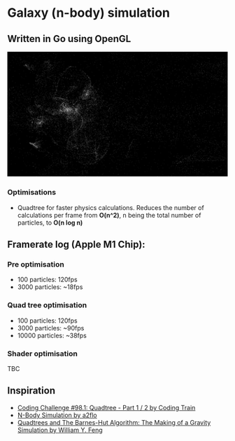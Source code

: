 # Galaxy (n-body) simulation
## Written in Go using OpenGL

![alt text](<screenshot2.png>)



### Optimisations
- Quadtree for faster physics calculations. Reduces the number of calculations per frame from **O(n^2)**, n being the total number of particles, to **O(n log n)**


## Framerate log (Apple M1 Chip):
### Pre optimisation
- 100 particles: 120fps
- 3000 particles: ~18fps
### Quad tree optimisation
- 100 particles: 120fps
- 3000 particles: ~90fps
- 10000 particles: ~38fps
### Shader optimisation
TBC



## Inspiration
- [Coding Challenge #98.1: Quadtree - Part 1 / 2 by Coding Train](https://youtu.be/OJxEcs0w_kE?si=41RXxOhwx0NRP2C0)
- [N-Body Simulation by a2flo](https://youtu.be/DoLe1c-eokI?si=aGGQCvkAPzL-Xjbu)
- [Quadtrees and The Barnes-Hut Algorithm: The Making of a Gravity Simulation by William Y. Feng](https://www.youtube.com/watch?v=tOlKLJ4WmSE)
